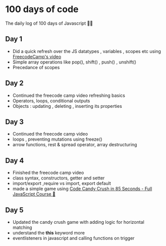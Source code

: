 # 100 days of code

The daily log of 100 days of Javascript 🧑‍💻

## Day 1

- Did a quick refresh over the JS datatypes , variables , scopes etc using [FreecodeCamp's video](https://www.youtube.com/watch?v=PkZNo7MFNFg)
- Simple array operations like pop(), shift() , push() , unshift()
- Precedance of scopes

## Day 2

- Continued the freecode camp video refreshing basics
- Operators, loops, conditional outputs
- Objects : updating , deleting , inserting its properties

## Day 3

- Continued the freecode camp video
- loops , preventing mutations using freeze()
- arrow functions, rest & spread operator, array destructuring

## Day 4

- Finished the freecode camp video
- class syntax, constructors, getter and setter
- import/export ,require vs import, export default
- made a simple game using [Code Candy Crush in 85 Seconds - Full JavaScript Course 🍬](https://www.youtube.com/watch?v=kLJWmOTbdQo)

## Day 5

- Updated the candy crush game with adding logic for horizontal matching
- understand the **this** keyword more
- eventlisteners in javascript and calling functions on trigger
